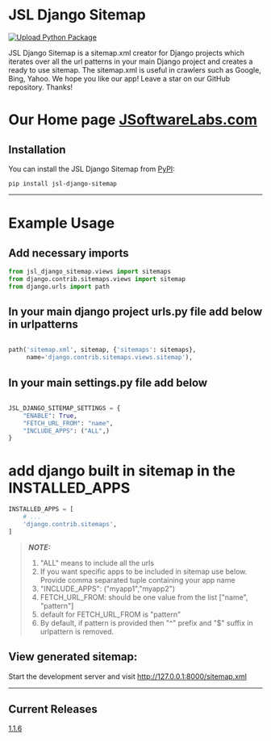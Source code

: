 # JSL Django Sitemap

[![Upload Python Package](https://github.com/JSoftwareLabs/jsl_django_sitemap/actions/workflows/python-publish.yml/badge.svg)](https://github.com/JSoftwareLabs/jsl_django_sitemap/actions/workflows/python-publish.yml)

JSL Django Sitemap is a sitemap.xml creator for Django projects which iterates over all the url patterns in your main
Django project and creates a ready to use sitemap. The sitemap.xml is useful in crawlers such as Google, Bing, Yahoo. We
hope you like our app! Leave a star on our GitHub repository. Thanks!

# Our Home page [JSoftwareLabs.com](https://www.jsoftwarelabs.com/)

## Installation

You can install the JSL Django Sitemap from [PyPI](https://pypi.org/project/jsl-django-sitemap/):

    pip install jsl-django-sitemap

---

# Example Usage

Add necessary imports
---

```python
from jsl_django_sitemap.views import sitemaps
from django.contrib.sitemaps.views import sitemap
from django.urls import path

```

In your main django project urls.py file add below in urlpatterns
---

```python

path('sitemap.xml', sitemap, {'sitemaps': sitemaps},
	 name='django.contrib.sitemaps.views.sitemap'),
```

In your main settings.py file add below
---

```python

JSL_DJANGO_SITEMAP_SETTINGS = {
	"ENABLE": True,
	"FETCH_URL_FROM": "name",
	"INCLUDE_APPS": ("ALL",)
}

```

# add django built in sitemap in the INSTALLED_APPS

```python
INSTALLED_APPS = [
	# ...
	'django.contrib.sitemaps',
]
```

> **_NOTE:_**
> 1. "ALL" means to include all the urls
> 2. If you want specific apps to be included in sitemap use below. Provide comma separated tuple containing your app name
> 3. "INCLUDE_APPS": ("myapp1","myapp2")
> 4. FETCH_URL_FROM: should be one value from the list ["name", "pattern"]
> 5. default for FETCH_URL_FROM is "pattern"
> 6. By default, if pattern is provided then "^" prefix and "$" suffix in urlpattern is removed.

## View generated sitemap:

Start the development server and visit http://127.0.0.1:8000/sitemap.xml

-----

## Current Releases

[1.1.6](https://github.com/JSoftwareLabs/jsl_django_sitemap/releases/tag/1.1.6)

